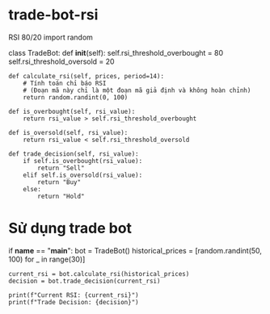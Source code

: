 # trade-bot-rsi
RSI 80/20
import random

class TradeBot:
    def __init__(self):
        self.rsi_threshold_overbought = 80
        self.rsi_threshold_oversold = 20

    def calculate_rsi(self, prices, period=14):
        # Tính toán chỉ báo RSI
        # (Đoạn mã này chỉ là một đoạn mã giả định và không hoàn chỉnh)
        return random.randint(0, 100)

    def is_overbought(self, rsi_value):
        return rsi_value > self.rsi_threshold_overbought

    def is_oversold(self, rsi_value):
        return rsi_value < self.rsi_threshold_oversold

    def trade_decision(self, rsi_value):
        if self.is_overbought(rsi_value):
            return "Sell"
        elif self.is_oversold(rsi_value):
            return "Buy"
        else:
            return "Hold"

# Sử dụng trade bot
if __name__ == "__main__":
    bot = TradeBot()
    historical_prices = [random.randint(50, 100) for _ in range(30)]

    current_rsi = bot.calculate_rsi(historical_prices)
    decision = bot.trade_decision(current_rsi)

    print(f"Current RSI: {current_rsi}")
    print(f"Trade Decision: {decision}")
